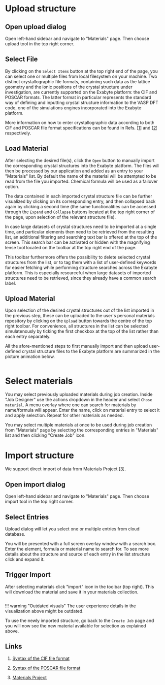 # Upload structure

## Open upload dialog

Open left-hand sidebar and navigate to "Materials" page. Then choose upload tool <i class="zmdi zmdi-upload zmdi-hc-border"></i> in the top right corner.

## Select File

By clicking on the `Select Items` button at the top right end of the page, you can select one or multiple files from local filesystem on your machine. Two distinct crystallographic file formats, containing such data as the lattice geometry and the ionic positions of the crystal structure under investigation, are currently supported on the Exabyte platform: the CIF and POSCAR formats. The latter format in particular represents the standard way of defining and inputting crystal structure information to the VASP DFT code, one of the simulations engines incorporated into the Exabyte platform. 

More information on how to enter crystallographic data according to both CIF and POSCAR file format specifications can be found in Refs. [[1](#links)] and [[2](#links)] respectively.

## Load Material

After selecting the desired file(s), click the `Open` button to manually import the corresponding crystal structures into the Exabyte platform. The files will then be processed by our application and added as an entry to your "Materials" list. By default the name of the material will be attempted to be read from the file you imported. Chemical formula will be used as a failover option. 

The data contained in each imported crystal structure file can be further visualized by clicking on its corresponding entry, and then collapsed back again by clicking a second time (the same functionalities can be accessed through the `Expand` and `Collapse` buttons located at the top right corner of the page, upon selection of the relevant structure file).

In case large datasets of crystal structures need to be imported at a single time, and particular elements then need to be retrieved from the resulting list, an additional filtering and searching text bar is offered at the top of the screen. This search bar can be activated or hidden with the magnifying lense tool located on the toolbar at the top right end of the page. 

This toolbar furthermore offers the possibility to delete selected crystal structures from the list, or to tag them with a list of user-defined keywords for easier fetching while performing structure searches across the Exabyte platform. This is especially resourceful when large datasets of imported structures need to be retrieved, since they already have a common search label.  

## Upload Material

Upon selection of the desired crystal structures out of the list imported in the previous step, these can be uploaded to the user's personal materials repository by clicking on the `Upload` <i class="zmdi zmdi-upload zmdi-hc-border"></i> button towards the centre of the top right toolbar. For convenience, all structures in the list can be selected simulatenously by ticking the first checkbox at the top of the list rather than each entry separately.

All the afore-mentioned steps to first manually import and then upload user-defined crystal structure files to the Exabyte platform are summarized in the picture animation below.

<img data-gifffer="/images/upload.gif" />

# Select materials

You may select previously uploaded materials during job creation. Inside "Job Designer" use the actions dropdown <i class="zmdi zmdi-more-vert zmdi-hc-border"></i> in the header and select `Chose material`. A menu overlay where one can search for materials by name/formula will appear. Enter the name, click on material entry to select it and apply selection. Repeat for other materials as needed.

You may select multiple materials at once to be used during job creation from "Materials" page by selecting the corresponding entries in "Materials" list and then clicking <i class="zmdi zmdi-open-in-new"></i> "Create Job" icon. 

# Import structure

We support direct import of data from Materials Project [[3](#links)].

## Open import dialog

Open left-hand sidebar and navigate to "Materials" page. Then choose import tool <i class="zmdi zmdi-cloud-uplod zmdi-hc-border"></i> in the top right corner.

## Select Entries

Upload dialog will let you select one or multiple entries from cloud database.

You will be presented with a full screen overlay window with a search box.  Enter the element, formula or material name to search for. To see more details about the structure and source of each entry in the list structure click and expand it.

## Trigger Import

After selecting materials click "import" icon in the toolbar (top right). This will download the material and save it in your materials collection.

<img data-gifffer="/images/ImportMaterialsProjectMaterial.gif" />

!!! warning "Outdated visuals"
    The user experience details in the visualization above might be outdated.

To use the newly imported structure, go back to the `Create Job` page and you will now see the new material available for selection as explained above.

## Links

1. [Syntax of the CIF file format](https://www.iucr.org/resources/cif/spec/version1.1/cifsyntax)

2. [Syntax of the POSCAR file format](http://cms.mpi.univie.ac.at/vasp/guide/node59.html)

3. [Materials Project](https://materialsproject.org/)
